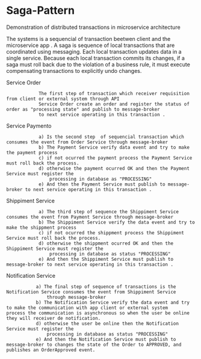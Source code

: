 # Saga-Pattern

Demonstration of distributed transactions in microservice architecture 

The systems is a sequencial of transaction beetwen client and the microservice app . A saga is sequence of local transactions that are coordinated using messaging. Each local transaction updates data in a single service. Because each local transaction commits its
changes, if a saga must roll back due to the violation of a business rule, it must execute compensating transactions to explicitly undo changes.

  Service Order 
                
                The first step of transaction which receiver requisition from client or external system through API
                Service Order create an order and register the status of order as "processing state" and publish to message-broker 
                to next service operating in this transaction .

Service Paymento   
                
                a) Is the second step  of sequencial transaction which consumes the event from Order Service through message-broker  
                b) The Payment Service verify data event and try to make the payment process
                c) if not ocurred the payment process the Payment Service must roll back the process.
                d) otherwise the payment ocurred OK and then the Payment Service must register the 
                    processing in database as "PROCESSING" 
                e) And then the Payment Service must publish to message-broker to next service operating in this transaction .
                     
                   
Shippiment Service   
                      
                a) The third step of sequence the Shippiment Service consumes the event from Payment Service through message-broker  
                b) The Shippiment Service verify the data event and try to make the shippment process
                c) if not ocurred the shippment process the Shippiment Service must roll back the process.
                d) otherwise the shippment ocurred OK and then the Shippiment Service must register the 
                    processing in database as status "PROCESSING" 
                e) And then the Shippiment Service must publish to message-broker to next service operating in this transaction .


Notification Service 

               a) The final step of sequence of transactions is the Notification Service consumes the event from Shippiment Service 
                   through message-broker  
               b) The Notification Service verify the data event and try to make the communication with app client or external system                           process the communication is asynchronous so when the user be online they will receiver de notification.
               d) otherwise the user be online then the Notification Service must register the 
                   processing in database as status "PROCESSING" 
               e) And then the Notification Service must publish to message-broker to changes the state of the Order to APPROVED, and                            publishes an OrderApproved event.
                     


